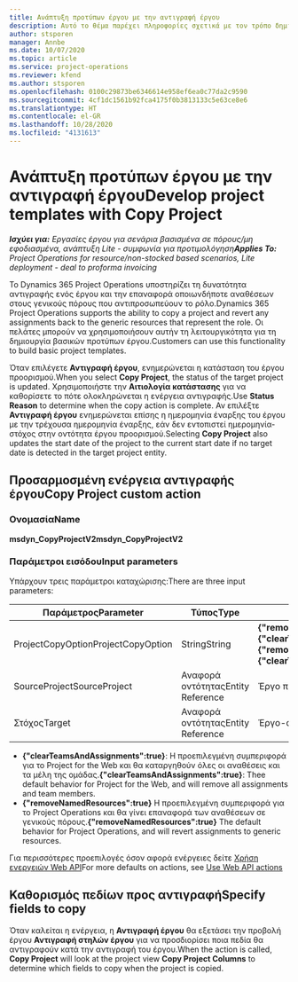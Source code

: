 ```yaml
---
title: Ανάπτυξη προτύπων έργου με την αντιγραφή έργου
description: Αυτό το θέμα παρέχει πληροφορίες σχετικά με τον τρόπο δημιουργίας προτύπων έργου χρησιμοποιώντας την προσαρμοσμένη ενέργεια αντιγραφής έργου.
author: stsporen
manager: Annbe
ms.date: 10/07/2020
ms.topic: article
ms.service: project-operations
ms.reviewer: kfend
ms.author: stsporen
ms.openlocfilehash: 0100c29873be6346614e958ef6ea0c77da2c9590
ms.sourcegitcommit: 4cf1dc1561b92fca4175f0b3813133c5e63ce8e6
ms.translationtype: HT
ms.contentlocale: el-GR
ms.lasthandoff: 10/28/2020
ms.locfileid: "4131613"
---
```

# <a name="develop-project-templates-with-copy-project"></a><span data-ttu-id="d20d2-103">Ανάπτυξη προτύπων έργου με την αντιγραφή έργου</span><span class="sxs-lookup"><span data-stu-id="d20d2-103">Develop project templates with Copy Project</span></span>

<span data-ttu-id="d20d2-104">_**Ισχύει για:** Εργασίες έργου για σενάρια βασισμένα σε πόρους/μη εφοδιασμένα, ανάπτυξη Lite - συμφωνία για προτιμολόγηση_</span><span class="sxs-lookup"><span data-stu-id="d20d2-104">_**Applies To:** Project Operations for resource/non-stocked based scenarios, Lite deployment - deal to proforma invoicing_</span></span>

<span data-ttu-id="d20d2-105">Το Dynamics 365 Project Operations υποστηρίζει τη δυνατότητα αντιγραφής ενός έργου και την επαναφορά οποιωνδήποτε αναθέσεων στους γενικούς πόρους που αντιπροσωπεύουν το ρόλο.</span><span class="sxs-lookup"><span data-stu-id="d20d2-105">Dynamics 365 Project Operations supports the ability to copy a project and revert any assignments back to the generic resources that represent the role.</span></span> <span data-ttu-id="d20d2-106">Οι πελάτες μπορούν να χρησιμοποιήσουν αυτήν τη λειτουργικότητα για τη δημιουργία βασικών προτύπων έργου.</span><span class="sxs-lookup"><span data-stu-id="d20d2-106">Customers can use this functionality to build basic project templates.</span></span>

<span data-ttu-id="d20d2-107">Όταν επιλέγετε **Αντιγραφή έργου**, ενημερώνεται η κατάσταση του έργου προορισμού.</span><span class="sxs-lookup"><span data-stu-id="d20d2-107">When you select **Copy Project**, the status of the target project is updated.</span></span> <span data-ttu-id="d20d2-108">Χρησιμοποιήστε την **Αιτιολογία κατάστασης** για να καθορίσετε το πότε ολοκληρώνεται η ενέργεια αντιγραφής.</span><span class="sxs-lookup"><span data-stu-id="d20d2-108">Use **Status Reason** to determine when the copy action is complete.</span></span> <span data-ttu-id="d20d2-109">Αν επιλέξτε **Αντιγραφή έργου** ενημερώνεται επίσης η ημερομηνία έναρξης του έργου με την τρέχουσα ημερομηνία έναρξης, εάν δεν εντοπιστεί ημερομηνία-στόχος στην οντότητα έργου προορισμού.</span><span class="sxs-lookup"><span data-stu-id="d20d2-109">Selecting **Copy Project** also updates the start date of the project to the current start date if no target date is detected in the target project entity.</span></span>

## <a name="copy-project-custom-action"></a><span data-ttu-id="d20d2-110">Προσαρμοσμένη ενέργεια αντιγραφής έργου</span><span class="sxs-lookup"><span data-stu-id="d20d2-110">Copy Project custom action</span></span> 

### <a name="name"></a><span data-ttu-id="d20d2-111">Ονομασία</span><span class="sxs-lookup"><span data-stu-id="d20d2-111">Name</span></span> 

<span data-ttu-id="d20d2-112">**msdyn_CopyProjectV2**</span><span class="sxs-lookup"><span data-stu-id="d20d2-112">**msdyn_CopyProjectV2**</span></span>

### <a name="input-parameters"></a><span data-ttu-id="d20d2-113">Παράμετροι εισόδου</span><span class="sxs-lookup"><span data-stu-id="d20d2-113">Input parameters</span></span>
<span data-ttu-id="d20d2-114">Υπάρχουν τρεις παράμετροι καταχώρισης:</span><span class="sxs-lookup"><span data-stu-id="d20d2-114">There are three input parameters:</span></span>

| <span data-ttu-id="d20d2-115">Παράμετρος</span><span class="sxs-lookup"><span data-stu-id="d20d2-115">Parameter</span></span>          | <span data-ttu-id="d20d2-116">Τύπος</span><span class="sxs-lookup"><span data-stu-id="d20d2-116">Type</span></span>   | <span data-ttu-id="d20d2-117">Τιμές</span><span class="sxs-lookup"><span data-stu-id="d20d2-117">Values</span></span>                                                   | 
|--------------------|--------|----------------------------------------------------------|
| <span data-ttu-id="d20d2-118">ProjectCopyOption</span><span class="sxs-lookup"><span data-stu-id="d20d2-118">ProjectCopyOption</span></span>  | <span data-ttu-id="d20d2-119">String</span><span class="sxs-lookup"><span data-stu-id="d20d2-119">String</span></span> | <span data-ttu-id="d20d2-120">**{"removeNamedResources":true}** ή **{"clearTeamsAndAssignments":true}**</span><span class="sxs-lookup"><span data-stu-id="d20d2-120">**{"removeNamedResources":true}** or **{"clearTeamsAndAssignments":true}**</span></span> |
| <span data-ttu-id="d20d2-121">SourceProject</span><span class="sxs-lookup"><span data-stu-id="d20d2-121">SourceProject</span></span>      | <span data-ttu-id="d20d2-122">Αναφορά οντότητας</span><span class="sxs-lookup"><span data-stu-id="d20d2-122">Entity Reference</span></span> | <span data-ttu-id="d20d2-123">Έργο προέλευσης</span><span class="sxs-lookup"><span data-stu-id="d20d2-123">Source Project</span></span> |
| <span data-ttu-id="d20d2-124">Στόχος</span><span class="sxs-lookup"><span data-stu-id="d20d2-124">Target</span></span>             | <span data-ttu-id="d20d2-125">Αναφορά οντότητας</span><span class="sxs-lookup"><span data-stu-id="d20d2-125">Entity Reference</span></span> | <span data-ttu-id="d20d2-126">Έργο-στόχος</span><span class="sxs-lookup"><span data-stu-id="d20d2-126">Target Project</span></span> |


- <span data-ttu-id="d20d2-127">**{"clearTeamsAndAssignments":true}**: Η προεπιλεγμένη συμπεριφορά για το Project for the Web και θα καταργηθούν όλες οι αναθέσεις και τα μέλη της ομάδας.</span><span class="sxs-lookup"><span data-stu-id="d20d2-127">**{"clearTeamsAndAssignments":true}**: Thee default behavior for Project for the Web, and will remove all assignments and team members.</span></span>
- <span data-ttu-id="d20d2-128">**{"removeNamedResources":true}** Η προεπιλεγμένη συμπεριφορά για το Project Operations και θα γίνει επαναφορά των αναθέσεων σε γενικούς πόρους.</span><span class="sxs-lookup"><span data-stu-id="d20d2-128">**{"removeNamedResources":true}** The default behavior for Project Operations, and will revert assignments to generic resources.</span></span>

<span data-ttu-id="d20d2-129">Για περισσότερες προεπιλογές όσον αφορά ενέργειες δείτε [Χρήση ενεργειών Web API](https://docs.microsoft.com/powerapps/developer/common-data-service/webapi/use-web-api-actions)</span><span class="sxs-lookup"><span data-stu-id="d20d2-129">For more defaults on actions, see [Use Web API actions](https://docs.microsoft.com/powerapps/developer/common-data-service/webapi/use-web-api-actions)</span></span>

## <a name="specify-fields-to-copy"></a><span data-ttu-id="d20d2-130">Καθορισμός πεδίων προς αντιγραφή</span><span class="sxs-lookup"><span data-stu-id="d20d2-130">Specify fields to copy</span></span> 
<span data-ttu-id="d20d2-131">Όταν καλείται η ενέργεια, η **Αντιγραφή έργου** θα εξετάσει την προβολή έργου **Αντιγραφή στηλών έργου** για να προσδιορίσει ποια πεδία θα αντιγραφούν κατά την αντιγραφή του έργου.</span><span class="sxs-lookup"><span data-stu-id="d20d2-131">When the action is called, **Copy Project** will look at the project view **Copy Project Columns** to determine which fields to copy when the project is copied.</span></span>
